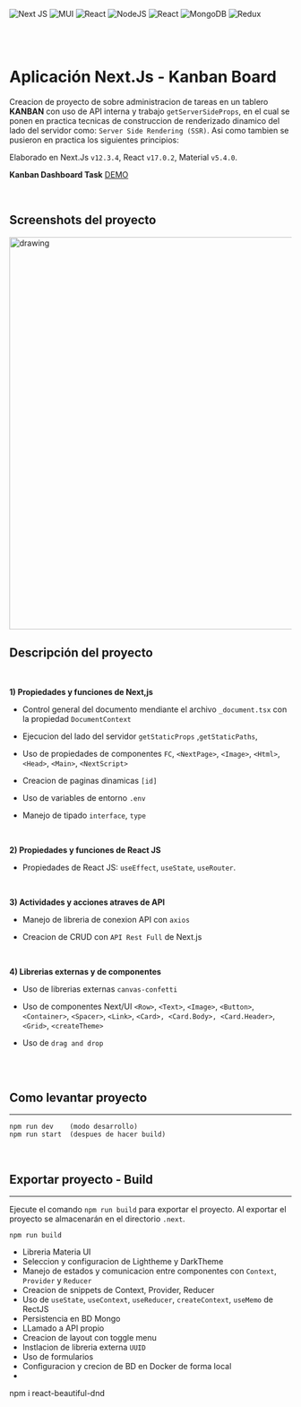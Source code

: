 ![Next JS](https://img.shields.io/badge/Next-black?style=for-the-badge&logo=next.js&logoColor=white)
![MUI](https://img.shields.io/badge/MUI-%230081CB.svg?style=for-the-badge&logo=mui&logoColor=white)
![React](https://img.shields.io/badge/react-%2320232a.svg?style=for-the-badge&logo=react&logoColor=%2361DAFB)
![NodeJS](https://img.shields.io/badge/nodejs-6DA55F?style=for-the-badge&logo=node.js&logoColor=white)
![React](https://img.shields.io/badge/axios-orange?style=for-the-badge&logo=axios&logoColor=white)
![MongoDB](https://img.shields.io/badge/MongoDB-%234ea94b.svg?style=for-the-badge&logo=mongodb&logoColor=white)
![Redux](https://img.shields.io/badge/redux-%23593d88.svg?style=for-the-badge&logo=redux&logoColor=white)

<div>&nbsp;</div>
<div>&nbsp;</div>

# Aplicación Next.Js - Kanban Board

Creacion de proyecto de sobre administracion de tareas en un tablero **KANBAN** con uso de API interna y trabajo `getServerSideProps`, en el cual se ponen en practica tecnicas de construccion de renderizado dinamico del lado del servidor como: `Server Side Rendering (SSR)`.  Asi como tambien se pusieron en practica los siguientes principios:

Elaborado en Next.Js `v12.3.4`, React `v17.0.2`, Material `v5.4.0`.

**Kanban Dashboard Task**
[DEMO](https://)


<div>&nbsp;</div>


## Screenshots del proyecto

<img src="./" alt="drawing" style="width:700px;"/>


## Descripción del proyecto
<div>&nbsp;</div>


**1) Propiedades y funciones de Next,js**
   - Control general del documento mendiante el archivo `_document.tsx` con la propiedad `DocumentContext`

   - Ejecucion del lado del servidor `getStaticProps` ,`getStaticPaths`,

   - Uso de propiedades de componentes `FC`, `<NextPage>`, `<Image>`, `<Html>`, `<Head>`, `<Main>`, `<NextScript>`

  - Creacion de paginas dinamicas `[id]`

  - Uso de variables de entorno `.env`
    
  - Manejo de tipado `interface`, `type`

<div>&nbsp; </div>

**2) Propiedades y funciones de React JS**
- Propiedades de React JS: `useEffect`,  `useState`, `useRouter`.

<div>&nbsp; </div>


**3) Actividades y acciones atraves de API**
- Manejo de libreria de conexion API con `axios`
  
- Creacion de CRUD con `API Rest Full` de Next.js

<div>&nbsp; </div>


**4) Librerias externas y de componentes**

- Uso de librerias externas `canvas-confetti`

- Uso de componentes Next/UI `<Row>`, `<Text>`, `<Image>`, `<Button>`, `<Container>`, `<Spacer>`, `<Link>`, `<Card>, <Card.Body>, <Card.Header>`, `<Grid>`, `<createTheme>`

- Uso de `drag and drop`

<div>&nbsp; </div>
<div>&nbsp; </div>



## Como levantar proyecto
---

    npm run dev    (modo desarrollo)
    npm run start  (despues de hacer build)
<div>&nbsp; </div>


## Exportar proyecto - Build
---

Ejecute el comando `npm run build` para exportar el proyecto. Al exportar el proyecto se almacenarán en el directorio `.next`.

    npm run build




- Libreria Materia UI
- Seleccion y configuracion de Lightheme y DarkTheme
- Manejo de estados y comunicacion entre componentes con `Context`, `Provider` y `Reducer`
- Creacion de snippets de Context, Provider, Reducer
- Uso de `useState`, `useContext`, `useReducer`, `createContext`, `useMemo` de RectJS
- Persistencia en BD Mongo  
- LLamado a API propio
- Creacion de layout con toggle menu
- Instlacion de libreria externa `UUID`
- Uso de formularios 
- Configuracion y crecion de BD en Docker de forma local
- 





npm i react-beautiful-dnd


